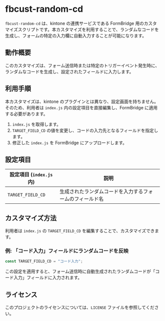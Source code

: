 # fbcust-random-cd

`fbcust-random-cd` は、kintone の連携サービスである FormBridge 用のカスタマイズスクリプトです。本カスタマイズを利用することで、ランダムなコードを生成し、フォームの特定の入力欄に自動入力することが可能になります。

## 動作概要

このカスタマイズは、フォーム送信時または特定のトリガーイベント発生時に、ランダムなコードを生成し、設定されたフィールドに入力します。

## 利用手順

本カスタマイズは、kintone のプラグインとは異なり、設定画面を持ちません。
そのため、利用者は `index.js` 内の設定項目を直接編集し、FormBridge に適用する必要があります。

1. `index.js` を取得します。
2. `TARGET_FIELD_CD` の値を変更し、コードの入力先となるフィールドを指定します。
3. 修正した `index.js` を FormBridge にアップロードします。

## 設定項目

| 設定項目 (`index.js` 内) | 説明                           |
| ------------------- | ---------------------------- |
| `TARGET_FIELD_CD`   | 生成されたランダムコードを入力するフォームのフィールド名 |

## カスタマイズ方法

利用者は `index.js` の `TARGET_FIELD_CD` を編集することで、カスタマイズできます。

### 例: 「コード入力」フィールドにランダムコードを反映

```js
const TARGET_FIELD_CD = "コード入力";
```

この設定を適用すると、フォーム送信時に自動生成されたランダムコードが「コード入力」フィールドに入力されます。

## ライセンス

このプロジェクトのライセンスについては、`LICENSE` ファイルを参照してください。

